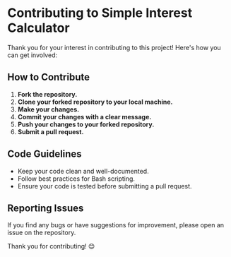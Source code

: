 # Contributing to Simple Interest Calculator

Thank you for your interest in contributing to this project! Here's how you can get involved:

## How to Contribute
1. **Fork the repository.**
2. **Clone your forked repository to your local machine.**
3. **Make your changes.**
4. **Commit your changes with a clear message.**
5. **Push your changes to your forked repository.**
6. **Submit a pull request.**

## Code Guidelines
- Keep your code clean and well-documented.
- Follow best practices for Bash scripting.
- Ensure your code is tested before submitting a pull request.

## Reporting Issues
If you find any bugs or have suggestions for improvement, please open an issue on the repository.

Thank you for contributing! 😊
